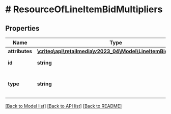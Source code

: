 # # ResourceOfLineItemBidMultipliers

## Properties

Name | Type | Description | Notes
------------ | ------------- | ------------- | -------------
**attributes** | [**\criteo\api\retailmedia\v2023_04\Model\LineItemBidMultipliers**](LineItemBidMultipliers.md) |  | [optional]
**id** | **string** | Id of the entity | [optional]
**type** | **string** | Canonical type name of the entity | [optional]

[[Back to Model list]](../../README.md#models) [[Back to API list]](../../README.md#endpoints) [[Back to README]](../../README.md)
